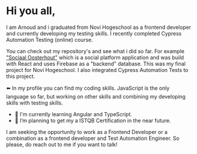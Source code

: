 # Hi you all,
I am Arnoud and i graduated from Novi Hogeschool as a frontend developer and currently developing my testing skills. I recently completed Cypress Automation Testing (online) course.

You can check out my repository's and see what i did so far. For example ["Sociaal Oosterhout"](https://github.com/abouman76/Eind-Project-Arnoud-Bouman.git) which is a social platform application and was build with React and uses Firebase as a "backend" database. This was my final project for Novi Hogeschool. I also integrated Cypress Automation Tests to this project.

:arrow_left:  In my profile you can find my coding skills. JavaScript is the only language so far, but working on other skills and combining my developing skills with testing skills.

- 🌱 I'm currently learning Angular and TypeScript.
- 🌱 I’m planning to get my a ISTQB Certification in the near future.

I am seeking the opportunity to work as a Frontend Developer or a combination as a frontend developer and Test Automation Engineer. So please, do reach out to me if you want to talk!

<!--
**abouman76/abouman76** is a ✨ _special_ ✨ repository because its `README.md` (this file) appears on your GitHub profile.

Here are some ideas to get you started:

- 🔭 I’m currently working on ...
- 🌱 I’m currently learning ...
- 👯 I’m looking to collaborate on ...
- 🤔 I’m looking for help with ...
- 💬 Ask me about ...
- 📫 How to reach me: ...
- 😄 Pronouns: ...
- ⚡ Fun fact: ...
-->
